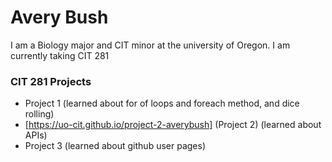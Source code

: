 # Avery Bush

I am a Biology major and CIT minor at the university of Oregon. I am currently taking CIT 281

### CIT 281 Projects
- Project 1 (learned about for of loops and foreach method, and dice rolling)
- [https://uo-cit.github.io/project-2-averybush] (Project 2) (learned about APIs)
- Project 3 (learned about github user pages)
